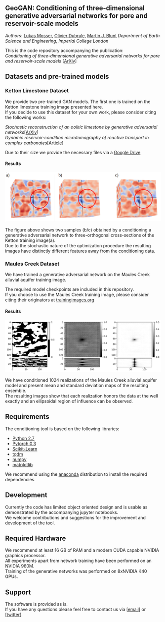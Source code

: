 ## GeoGAN: Conditioning of three-dimensional generative adversarial networks for pore and reservoir-scale models
*Authors*: [Lukas Mosser](mailto:lukas.mosser15@imperial.ac.uk),
[Olivier Dubrule](https://www.imperial.ac.uk/people/o.dubrule),
[Martin J. Blunt](https://www.imperial.ac.uk/people/m.blunt)
*Department of Earth Science and Engineering, Imperial College London*  

This is the code repository accompanying the publication:  
 *Conditioning of three-dimensional generative adversarial networks for pore and reservoir-scale models*
 [[ArXiv]()]

## Datasets and pre-trained models

### Ketton Limestone Dataset
We provide two pre-trained GAN models. The first one is trained on the Ketton limestone training image presented here.  
If you decide to use this dataset for your own work, please consider citing the following works:

*Stochastic reconstruction of an oolitic limestone by generative adversarial networks*[[ArXiv](https://arxiv.org/abs/1712.02854)]  
*Dynamic reservoir-condition microtomography of reactive transport in complex carbonates*[[Article](https://www.sciencedirect.com/science/article/pii/S0016703717300789)]

Due to their size we provide the necessary files via a [Google Drive](https://drive.google.com/open?id=1qxicm3wzpvijUEpyI3pTm2QPF520SZAw)  

#### Results

![Ketton Conditioned](figures/figure_1_ketton.png)

The figure above shows two samples (b/c) obtained by a conditioning a generative adversarial network to three-orthogonal cross-sections of the Ketton training image(a).  
Due to the stochastic nature of the optimization procedure the resulting images have distinctly different features away from the conditioning data.  
### Maules Creek Dataset

We have trained a generative adversarial network on the Maules Creek alluvial aquifer training image.  

The required model checkpoints are included in this repository.  
If you choose to use the Maules Creek training image, please consider citing their originators at [trainingimages.org](www.trainingimages.org)  

#### Results

![Maules Creek](figures/fig_2.png)

We have conditioned 1024 realizations of the Maules Creek alluvial aquifer model and present mean and standard deviation maps of the resulting ensemble.  
The resulting images show that each realization honors the data at the well exactly and an ellipsoidal region of influence can be observed.  

## Requirements

The conditioning tool is based on the following libraries:
- [Python 2.7](https://anaconda.org/)
- [Pytorch 0.3](www.pytorch.org)
- [Scikit-Learn](www.scikit-learn.org)
- [tqdm](https://github.com/noamraph/tqdm)
- [numpy](www.numpy.org)
- [matplotlib](www.matplotlib.org)

We recommend using the [anaconda](https://anaconda.org/) distribution to install the required dependencies.

## Development

Currently the code has limited object oriented design and is usable as demonstrated by the accompanying jupyter notebooks.  
We welcome contributions and suggestions for the improvement and development of the tool.  

## Required Hardware

We recommend at least 16 GB of RAM and a modern CUDA capable NVIDIA graphics processor.  
All experiments apart from network training have been performed on an NVIDIA 960M.  
Training of the generative networks was performed on 8xNVIDIA K40 GPUs.  

## Support

The software is provided as is.  
If you have any questions please feel free to contact us via [[email](lukas.mosser15@imperial.ac.uk)] or [[twitter](https://twitter.com/porestar)].


